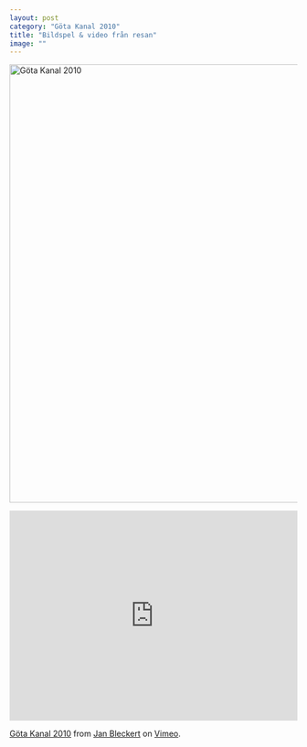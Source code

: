 ```yaml
---
layout: post
category: "Göta Kanal 2010"
title: "Bildspel & video från resan"
image: ""
---
```


<a data-flickr-embed="true" href="https://www.flickr.com/photos/24916555@N00/albums/72157633401501089" title="Göta Kanal 2010"><img src="https://live.staticflickr.com/8126/8707729164_45a5d9930f_b.jpg" width="1024" height="768" alt="Göta Kanal 2010"></a><script async src="//embedr.flickr.com/assets/client-code.js" charset="utf-8"></script>

<div style="padding:72.92% 0 0 0;position:relative;"><iframe src="https://player.vimeo.com/video/85074081" style="position:absolute;top:0;left:0;width:100%;height:100%;" frameborder="0" allow="autoplay; fullscreen; picture-in-picture" allowfullscreen></iframe></div><script src="https://player.vimeo.com/api/player.js"></script>
<p><a href="https://vimeo.com/85074081">G&ouml;ta Kanal 2010</a> from <a href="https://vimeo.com/janbleckert">Jan Bleckert</a> on <a href="https://vimeo.com">Vimeo</a>.</p>